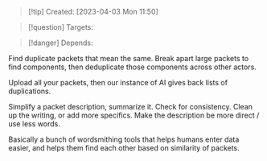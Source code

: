 
>[!tip] Created: [2023-04-03 Mon 11:50]

>[!question] Targets: 

>[!danger] Depends: 

Find duplicate packets that mean the same.
Break apart large packets to find components, then deduplicate those components across other actors.

Upload all your packets, then our instance of AI gives back lists of duplications.

Simplify a packet description, summarize it.
Check for consistency.
Clean up the writing, or add more specifics.
Make the description be more direct / use less words.

Basically a bunch of wordsmithing tools that helps humans enter data easier, and helps them find each other based on similarity of packets.
